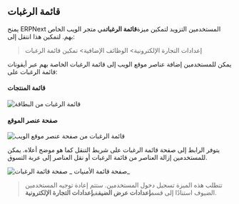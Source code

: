 ## قائمة الرغبات

يمنح ERPNext المستخدمين التزويد لتمكين ميزة**قائمة الرغبات**في متجر الويب الخاص بهم. لتمكين هذا انتقل إلى:

> إعدادات التجارة الإلكترونية> الوظائف الإضافية> تمكين قائمة الرغبات

يمكن للمستخدمين إضافة عناصر موقع الويب إلى قائمة الرغبات الخاصة بهم عبر أيقونات قائمة الرغبات على:

#### قائمة المنتجات

![قائمة الرغبات من البطاقة](https://docs.erpnext.com/files/wishlist-card.png)

#### صفحة عنصر الموقع

![قائمة الرغبات من صفحة عنصر موقع الويب](https://docs.erpnext.com/files/wishlist-web-page.png)

يتوفر الرابط إلى صفحة قائمة الرغبات على شريط التنقل كما هو موضح أعلاه. يمكن للمستخدمين إزالة العناصر من قائمة الرغبات أو نقل العناصر إلى عربة التسوق.

![صفحة قائمة الرغبات](https://docs.erpnext.com/files/wishlist.png) _ صفحة قائمة الأمنيات_

> تتطلب هذه الميزة تسجيل دخول المستخدمين. ستتم إعادة توجيه المستخدمين الضيوف استنادًا إلى قسم**إعدادات عرض الضيف**في**إعدادات التجارة الإلكترونية**.